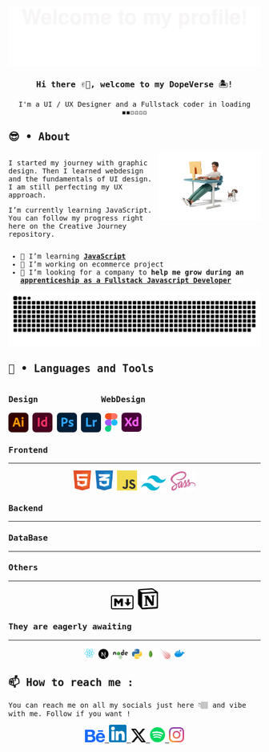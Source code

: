 ![](assets/images/header.svg)

<samp>
<h3 align="center" style="font-size:24">Hi there ✌🏽, welcome to my DopeVerse 🏝️!</h4>

<p align="center" style="font-size:20">I'm a UI / UX Designer and a Fullstack coder in loading ◾◾◽◽◽◽</p>

## 😎 &bull; About</h3>

<section style="display:flex">
   <div style="font-size:16" width="40%">
      <p>I started my journey with graphic design. Then I learned webdesign and the fundamentals of UI design. I am still perfecting my UX approach.</p>
      <p>I’m currently learning JavaScript. You can follow my progress right here on the Creative Journey repository.</p>
   </div>

   <div width="60%">
      <img src="assets/images/creator.png" alt="illustration" width="100%"/>
   </div>
</section>


<ul>
   <li>🌱 I’m learning
      <a href="https://www.udemy.com/course/the-complete-javascript-course/learn/lecture/22648205?start=3#overview" target="_blank"><b>JavaScript</b>
      </a>
   </li>

   <li>🎯 I’m working on ecommerce project</li>

   <li>👯 I’m looking for a company to <b>help me grow during an
      <a href="https://oclock.io/formations/alternance" target="_blank">apprenticeship as a Fullstack Javascript Developer</a></b>
   </li>
</ul>

<!-- Grid-snake github -->
<!-- https://github.com/marketplace/actions/generate-snake-game-from-github-contribution-grid -->

![](https://raw.githubusercontent.com/Platane/snk/output/github-contribution-grid-snake.svg)

## 🧰 &bull; Languages and Tools</h3>

<section style="display:flex">
   <div width="50%">
      <h3>Design</h3>
      <div align="center">
         <img src="icons/illustrator.svg" width="40" style="padding-right:10"/>
         <img src="icons/indesign.svg" width="40" style="padding-right:10"/>
         <img src="icons/photoshop.svg" width="40" style="padding-right:10"/>
         <img src="icons/lightroom.svg" width="40" style="padding-right:10" />
      </div>
   </div>
   <div width="50%">
      <h3>WebDesign</h3>
      <div align="center">
         <img src="assets/icons/figma.png" width="25" style="padding-right:10"/>
         <img src="icons/xd.svg" width="40" style="padding-right:10"/>
      </div>
   </div>
</section>




   



### Frontend

---

<div align="center">
   <img src="icons/html.svg" width="35" style="padding-right:10"/>
   <img src="icons/css.svg" width="35" style="padding-right:10"/>
   <img src="icons/javascript.svg" width="40" style="padding-right:10"/>
   <img src="icons/tailwind-css.svg" width="50" style="padding-right:10"/>
   <img src="icons/sass.svg" width="50" style="padding-right:10"/>
</div>

### Backend

---

### DataBase

---

### Others

---

<div align="center">
   <img src="icons/markdown.svg" width="45" style="padding-right:10"/>
   <img src="icons/notion.svg" width="40" style="padding-right:10"/>
</div>

### They are eagerly awaiting

---

<div align="center">
   <img src="icons/react.svg" width="20" style="padding-right:10"/>
   <img src="icons/next-js.svg" width="20" style="padding-right:10"/>
   <img src="icons/nodejs.svg" width="30" style="padding-right:10"/>
   <img src="icons/python.svg" width="20" style="padding-right:10"/>
   <img src="icons/mongodb.svg" width="20" style="padding-right:10"/>
   <img src="icons/meteor.svg" width="20" style="padding-right:10"/>
   <img src="icons/docker.svg" width="20" style="padding-right:10"/>
</div>


## 📫 How to reach me :

You can reach me on all my socials just here 👇🏽 and vibe with me. Follow if you want !

<div align="center">
   <a href="https://www.behance.net/karibbeancreative" target="_blank">
      <img src="icons/behance-2.svg" width="40" style="padding-right:10"/>
   </a>    
   <a href="" target="_blank">
      <img src="icons/linkedin.svg" width="35" style="padding-right:10"/>
   </a>
   <a href="https://twitter.com/doper_creative"  target="_blank">
      <img src="icons/x-2.svg" width="30" style="padding-right:10"/>
   </a>
   <a href="https://open.spotify.com/user/darkness971?si=01916479486d4aba"  target="_blank">
      <img src="icons/spotify.svg" width="30" style="padding-right:10"/>
   </a>
   <a href="https://www.instagram.com/karibbean.creative/"  target="_blank">
      <img src="icons/instagram.svg" width="30" style="padding-right:10"/>
   </a>

</samp>
